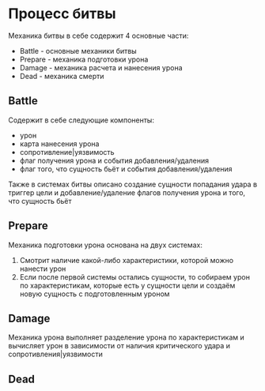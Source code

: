 # Процесс битвы

Механика битвы в себе содержит 4 основные части:

- Battle - основные механики битвы
- Prepare - механика подготовки урона
- Damage - механика расчета и нанесения урона
- Dead - механика смерти

## Battle

Содержит в себе следующие компоненты:

- урон
- карта нанесения урона
- сопротивление|уязвимость
- флаг получения урона и события добавления/удаления
- флаг того, что сущность бьёт и события добавления/удаления

Также в системах битвы описано создание сущности попадания удара в триггер цели и добавление/удаление флагов получения урона и того, что сущность бьёт

## Prepare

Механика подготовки урона основана на двух системах:

1. Смотрит наличие какой-либо характеристики, которой можно нанести урон
2. Если после первой системы остались сущности, то собираем урон по характеристикам, которые есть у сущности цели и создаём новую сущность с подготовленным уроном

## Damage

Механика урона выполняет разделение урона по характеристикам и вычисляет урон в зависимости от наличия критического удара и сопротивления|уязвимости

## Dead
